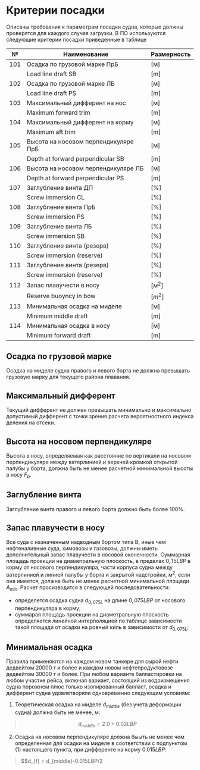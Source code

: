 # Критерии посадки
Описаны требования к параметрам посадки судна, которые должны проверятся для каждого случая загрузки. В ПО используются следующие критерии посадки приведенные в таблице

| №   | Наименование                         | Размерность |
| --- | ------------------------------------ | ----------- |
| 101 | Осадка по грузовой марке ПрБ         | [м]         |
|     | Load line draft SB                   | [m]         |
| 102 | Осадка по грузовой марке ЛБ          | [м]         |
|     | Load line draft PS                   | [m]         |
| 103 | Максимальный дифферент на нос        | [м]         |
|     | Maximum forward trim                 | [m]         |
| 104 | Максимальный дифферент на корму      | [м]         |
|     | Maximum aft trim                     | [m]         |
| 105 | Высота на носовом перпендикуляре ПрБ | [м]         |
|     | Depth at forward perpendicular SB    | [m]         |
| 106 | Высота на носовом перпендикуляре ЛБ  | [м]         |
|     | Depth at forward perpendicular PS    | [m]         |
| 107 | Заглубление винта ДП                 | [%]         |
|     | Screw immersion CL                   | [%]         |
| 108 | Заглубление винта ПрБ                | [%]         |
|     | Screw immersion PS                   | [%]         |
| 109 | Заглубление винта ЛБ                 | [%]         |
|     | Screw immersion SB                   | [%]         |
| 110 | Заглубление винта (резерв)           | [%]         |
|     | Screw immersion (reserve)            | [%]         |
| 111 | Заглубление винта (резерв)           | [%]         |
|     | Screw immersion (reserve)            | [%]         |
| 112 | Запас плавучести в носу              | $[м^2]$     |
|     | Reserve buoyncy in bow               | $[m^2]$     |
| 113 | Минимальная осадка на миделе         | [м]         |
|     | Minimum middle draft                 | [m]         |
| 114 | Минимальная осадка в носу            | [м]         |
|     | Minimum forward draft                | [m]         |

## Осадка по грузовой марке    
Осадка на миделе судна правого и левого борта не должна превышать грузовую марку для текущего района плавания.
## Максимальный дифферент
Текущий дифферент не должен превышать минимально и максимально допустимый дифферент с точки зрения расчета вероятностного индекса деления на отсеки.
## Высота на носовом перпендикуляре
Высота в носу, определяемая как расстояние по вертикали на носовом перпендикуляре между ватерлинией и верхней кромкой открытой палубы у борта, должна быть не менее расчетной минимальной высоты в носу $F_b$.
## Заглубление винта
Заглубление винта правого и левого борта должно быть более 100%.
## Запас плавучести в носу
Все суда с назначенным надводным бортом типа В, иные чем нефтеналивные суда, химовозы и газовозы, должны иметь дополнительный запас плавучести в носовой оконечности. Суммарная площадь проекции на диаметральную плоскость, в пределах $0,15LBP$ в корму от носового перпендикуляра, части корпуса судна между ватерлинией и линией палубы у борта и закрытой надстройки, $м^2$, если она имеется, должна быть не менее расчетной минимальной площади $A_{min}$.  Расчет просизводится в следующей последовательности:
- определется осадка судна $d_{0,075L}$ на длине $0,075LBP$ от носового перпендикуляра в корму;
- суммарая площадь проекции на диаметральную плоскость определяется линейной интерполяцией по таблице зависимости такой площади от осадки на ровный киль в зависимости от $d_{0,075L}$;
## Минимальная осадка
Правила применяются на каждом новом танкере для сырой нефти дедвейтом 20000 т и более и каждом новом нефтепродуктовозе дедвейтом 30000 т и более. При любом варианте балластировки на любом участке рейса, включая вариант, состоящий из водоизмещения судна порожнем плюс только изолированный балласт, осадка и дифферент судна удовлетворяли одновременно следующим условиям:
1. Теоретическая осадка на миделе $d_{middle}$ (без учета деформации судна) должна быть не менее, м:
> $$d_{middle} = 2.0+0.02LBP$$
2. Осадка на носовом перпендикуляре должна быыть не менее чем определенная для осадки на миделе в соответствии с подпунктом (1) настоящего пункта, при дифференте на корму $0.015LBP$:
> $$d_{f} = d_{middle}-0.015LBP/2